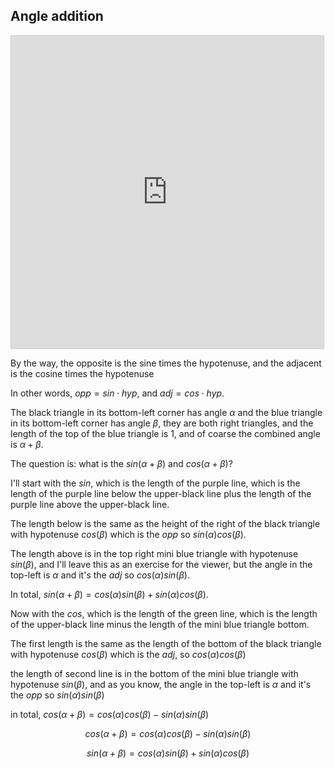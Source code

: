## Angle addition

<iframe src="https://www.desmos.com/calculator/qwqbirdsyw?embed" width="500" height="500" style="border: 1px solid #ccc" frameborder=0></iframe>

By the way, the opposite is the sine times the hypotenuse, and the adjacent is the cosine times the hypotenuse

In other words, $opp = sin \cdot hyp$, and $adj = cos \cdot hyp$.

The black triangle in its bottom-left corner has angle $\alpha$ and the blue triangle in its bottom-left corner has angle $\beta$, they are both right triangles, and the length of the top of the blue triangle is 1, and of coarse the combined angle is $\alpha + \beta$.

The question is: what is the $sin(\alpha + \beta)$ and $cos(\alpha + \beta)$?

I'll start with the $sin$, which is the length of the purple line, which is the length of the purple line below the upper-black line plus the length of the purple line above the upper-black line.

The length below is the same as the height of the right of the black triangle with hypotenuse $cos(\beta)$ which is the $opp$ so $sin(\alpha)cos(\beta)$.

The length above is in the top right mini blue triangle with hypotenuse $sin(\beta)$, and I'll leave this as an exercise for the viewer, but the angle in the top-left is $\alpha$ and it's the $adj$ so $cos(\alpha)sin(\beta)$.

In total, $sin(\alpha + \beta) = cos(\alpha)sin(\beta) + sin(\alpha)cos(\beta)$.

Now with the $cos$, which is the length of the green line, which is the length of the upper-black line minus the length of the mini blue triangle bottom.

The first length is the same as the length of the bottom of the black triangle with hypotenuse $cos(\beta)$ which is the $adj$, so $cos(\alpha)cos(\beta)$

the length of second line is in the bottom of the mini blue triangle with hypotenuse $sin(\beta)$, and as you know, the angle in the top-left is $\alpha$ and it's the $opp$ so $sin(\alpha)sin(\beta)$

in total, $cos(\alpha + \beta) = cos(\alpha)cos(\beta) - sin(\alpha)sin(\beta)$

$$ cos(\alpha + \beta) = cos(\alpha)cos(\beta) - sin(\alpha)sin(\beta) $$

$$ sin(\alpha + \beta) = cos(\alpha)sin(\beta) + sin(\alpha)cos(\beta) $$
